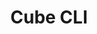 ---
title: "Cube CLI"
excerpt: ""
permalink: /docs/ko/8.3/
redirect_from:
  - /theme-setup/
toc: true
toc_sticky: true
---